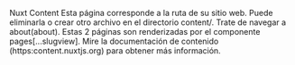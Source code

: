 Nuxt Content Esta página corresponde a la ruta de su sitio web. Puede eliminarla o crear otro archivo en el directorio <unk>content/<unk>. Trate de navegar a <unk>about<unk>(about). Estas 2 páginas son renderizadas por el componente <unk>pages<unk>[...slugview]. <unk>Mire la <unk>documentación de contenido<unk> (https:content.nuxtjs.org) para obtener más información.
